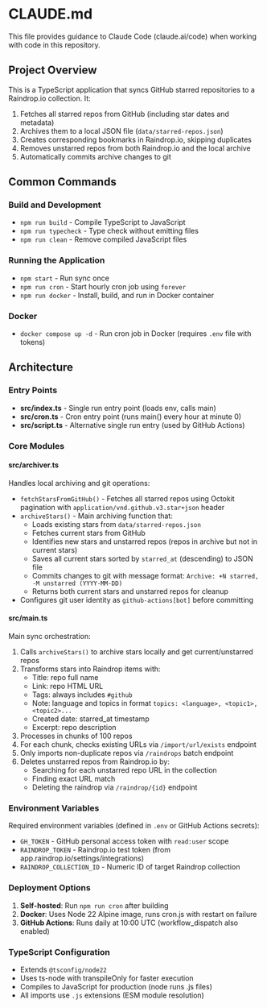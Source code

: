 # CLAUDE.md

This file provides guidance to Claude Code (claude.ai/code) when working with code in this repository.

## Project Overview

This is a TypeScript application that syncs GitHub starred repositories to a Raindrop.io collection. It:
1. Fetches all starred repos from GitHub (including star dates and metadata)
2. Archives them to a local JSON file (`data/starred-repos.json`)
3. Creates corresponding bookmarks in Raindrop.io, skipping duplicates
4. Removes unstarred repos from both Raindrop.io and the local archive
5. Automatically commits archive changes to git

## Common Commands

### Build and Development
- `npm run build` - Compile TypeScript to JavaScript
- `npm run typecheck` - Type check without emitting files
- `npm run clean` - Remove compiled JavaScript files

### Running the Application
- `npm start` - Run sync once
- `npm run cron` - Start hourly cron job using `forever`
- `npm run docker` - Install, build, and run in Docker container

### Docker
- `docker compose up -d` - Run cron job in Docker (requires `.env` file with tokens)

## Architecture

### Entry Points
- **src/index.ts** - Single run entry point (loads env, calls main)
- **src/cron.ts** - Cron entry point (runs main() every hour at minute 0)
- **src/script.ts** - Alternative single run entry (used by GitHub Actions)

### Core Modules

#### src/archiver.ts
Handles local archiving and git operations:
- `fetchStarsFromGitHub()` - Fetches all starred repos using Octokit pagination with `application/vnd.github.v3.star+json` header
- `archiveStars()` - Main archiving function that:
  - Loads existing stars from `data/starred-repos.json`
  - Fetches current stars from GitHub
  - Identifies new stars and unstarred repos (repos in archive but not in current stars)
  - Saves all current stars sorted by `starred_at` (descending) to JSON file
  - Commits changes to git with message format: `Archive: +N starred, -M unstarred (YYYY-MM-DD)`
  - Returns both current stars and unstarred repos for cleanup
- Configures git user identity as `github-actions[bot]` before committing

#### src/main.ts
Main sync orchestration:
1. Calls `archiveStars()` to archive stars locally and get current/unstarred repos
2. Transforms stars into Raindrop items with:
   - Title: repo full name
   - Link: repo HTML URL
   - Tags: always includes `#github`
   - Note: language and topics in format `topics: <language>, <topic1>, <topic2>...`
   - Created date: starred_at timestamp
   - Excerpt: repo description
3. Processes in chunks of 100 repos
4. For each chunk, checks existing URLs via `/import/url/exists` endpoint
5. Only imports non-duplicate repos via `/raindrops` batch endpoint
6. Deletes unstarred repos from Raindrop.io by:
   - Searching for each unstarred repo URL in the collection
   - Finding exact URL match
   - Deleting the raindrop via `/raindrop/{id}` endpoint

### Environment Variables
Required environment variables (defined in `.env` or GitHub Actions secrets):
- `GH_TOKEN` - GitHub personal access token with `read:user` scope
- `RAINDROP_TOKEN` - Raindrop.io test token (from app.raindrop.io/settings/integrations)
- `RAINDROP_COLLECTION_ID` - Numeric ID of target Raindrop collection

### Deployment Options
1. **Self-hosted**: Run `npm run cron` after building
2. **Docker**: Uses Node 22 Alpine image, runs cron.js with restart on failure
3. **GitHub Actions**: Runs daily at 10:00 UTC (workflow_dispatch also enabled)

### TypeScript Configuration
- Extends `@tsconfig/node22`
- Uses ts-node with transpileOnly for faster execution
- Compiles to JavaScript for production (node runs .js files)
- All imports use `.js` extensions (ESM module resolution)
